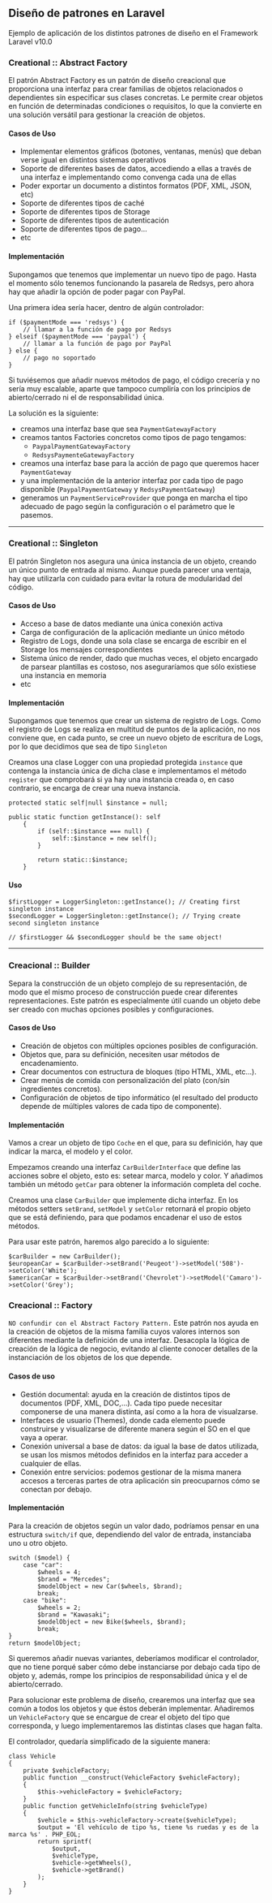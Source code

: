 ## Diseño de patrones en Laravel

Ejemplo de aplicación de los distintos patrones de diseño en el Framework Laravel v10.0

### Creational :: Abstract Factory

El patrón Abstract Factory es un patrón de diseño creacional que proporciona una interfaz para crear familias de objetos relacionados o dependientes sin especificar sus clases concretas. Le permite crear objetos en función de determinadas condiciones o requisitos, lo que la convierte en una solución versátil para gestionar la creación de objetos.

#### Casos de Uso
- Implementar elementos gráficos (botones, ventanas, menús) que deban verse igual en distintos sistemas operativos
- Soporte de diferentes bases de datos, accediendo a ellas a través de una interfaz e implementando como convenga cada una de ellas
- Poder exportar un documento a distintos formatos (PDF, XML, JSON, etc)
- Soporte de diferentes tipos de caché
- Soporte de diferentes tipos de Storage
- Soporte de diferentes tipos de autenticación
- Soporte de diferentes tipos de pago...
- etc

#### Implementación
Supongamos que tenemos que implementar un nuevo tipo de pago. Hasta el momento sólo tenemos funcionando la pasarela de Redsys, pero ahora hay que añadir la opción de poder pagar con PayPal.

Una primera idea sería hacer, dentro de algún controlador:

```
if ($paymentMode === 'redsys') {
    // llamar a la función de pago por Redsys
} elseif ($paymentMode === 'paypal') {
    // llamar a la función de pago por PayPal
} else {
    // pago no soportado
}
```

Si tuviésemos que añadir nuevos métodos de pago, el código crecería y no sería muy escalable, aparte que tampoco cumpliría con los principios de abierto/cerrado ni el de responsabilidad única.

La solución es la siguiente:

- creamos una interfaz base que sea `PaymentGatewayFactory`
- creamos tantos Factories concretos como tipos de pago tengamos:
  - `PaypalPaymentGatewayFactory`
  - `RedsysPaymenteGatewayFactory`
- creamos una interfaz base para la acción de pago que queremos hacer `PaymentGateway`
- y una implementación de la anterior interfaz por cada tipo de pago disponible (`PaypalPaymentGateway` y `RedsysPaymentGateway`)
- generamos un `PaymentServiceProvider` que ponga en marcha el tipo adecuado de pago según la configuración o el parámetro que le pasemos.

------


### Creational :: Singleton

El patrón Singleton nos asegura una única instancia de un objeto, creando un único punto de entrada al mismo. Aunque pueda parecer una ventaja, hay que utilizarla con cuidado para evitar la rotura de modularidad del código.

#### Casos de Uso
- Acceso a base de datos mediante una única conexión activa
- Carga de configuración de la aplicación mediante un único método
- Registro de Logs, donde una sola clase se encarga de escribir en el Storage los mensajes correspondientes
- Sistema único de render, dado que muchas veces, el objeto encargado de parsear plantillas es costoso, nos aseguraríamos que sólo existiese una instancia en memoria
- etc

#### Implementación
Supongamos que tenemos que crear un sistema de registro de Logs. Como el registro de Logs se realiza en multitud de puntos de la aplicación, no nos conviene que, en cada punto, se cree un nuevo objeto de escritura de Logs, por lo que decidimos que sea de tipo `Singleton`

Creamos una clase Logger con una propiedad protegida `instance` que contenga la instancia única de dicha clase e implementamos el método `register` que comprobará si ya hay una instancia creada o, en caso contrario, se encarga de crear una nueva instancia.

```
protected static self|null $instance = null;
```

```
public static function getInstance(): self
    {
        if (self::$instance === null) {
            self::$instance = new self();
        }

        return static::$instance;
    }
```

#### Uso
```
$firstLogger = LoggerSingleton::getInstance(); // Creating first singleton instance
$secondLogger = LoggerSingleton::getInstance(); // Trying create second singleton instance

// $firstLogger && $secondLogger should be the same object!
```

------

### Creacional :: Builder

Separa la construcción de un objeto complejo de su representación, de modo que el mismo proceso de construcción puede crear diferentes representaciones. Este patrón es especialmente útil cuando un objeto debe ser creado con muchas opciones posibles y configuraciones.

#### Casos de Uso
- Creación de objetos con múltiples opciones posibles de configuración.
- Objetos que, para su definición, necesiten usar métodos de encadenamiento.
- Crear documentos con estructura de bloques (tipo HTML, XML, etc...).
- Crear menús de comida con personalización del plato (con/sin ingredientes concretos).
- Configuración de objetos de tipo informático (el resultado del producto depende de múltiples valores de cada tipo de componente).

#### Implementación
Vamos a crear un objeto de tipo `Coche` en el que, para su definición, hay que indicar la marca, el modelo y el color.

Empezamos creando una interfaz `CarBuilderInterface` que define las acciones sobre el objeto, esto es: setear marca, modelo y color. Y añadimos también un método `getCar` para obtener la información completa del coche.

Creamos una clase `CarBuilder` que implemente dicha interfaz. En los métodos setters `setBrand`, `setModel` y `setColor` retornará el propio objeto que se está definiendo, para que podamos encadenar el uso de estos métodos.

Para usar este patrón, haremos algo parecido a lo siguiente:

```
$carBuilder = new CarBuilder();
$europeanCar = $carBuilder->setBrand('Peugeot')->setModel('508')->setColor('White');
$americanCar = $carBuilder->setBrand('Chevrolet')->setModel('Camaro')->setColor('Grey');
```


### Creacional :: Factory

```NO confundir con el Abstract Factory Pattern.```
Este patrón nos ayuda en la creación de objetos de la misma familia cuyos valores internos son diferentes mediante la definición de una interfaz. Desacopla la lógica de creación de la lógica de negocio, evitando al cliente conocer detalles de la instanciación de los objetos de los que depende.

#### Casos de uso
- Gestión documental: ayuda en la creación de distintos tipos de documentos (PDF, XML, DOC,...). Cada tipo puede necesitar componerse de una manera distinta, así como a la hora de visualzarse.
- Interfaces de usuario (Themes), donde cada elemento puede construirse y visualizarse de diferente manera según el SO en el que vaya a operar.
- Conexión universal a base de datos: da igual la base de datos utilizada, se usan los mismos métodos definidos en la interfaz para acceder a cualquier de ellas.
- Conexión entre servicios: podemos gestionar de la misma manera accesos a terceras partes de otra aplicación sin preocuparnos cómo se conectan por debajo.

#### Implementación
Para la creación de objetos según un valor dado, podríamos pensar en una estructura `switch/if` que, dependiendo del valor de entrada, instanciaba uno u otro objeto.

```
switch ($model) {
    case "car":
        $wheels = 4;
        $brand = "Mercedes";
        $modelObject = new Car($wheels, $brand);
        break;
    case "bike":
        $wheels = 2;
        $brand = "Kawasaki";
        $modelObject = new Bike($wheels, $brand);
        break;
}
return $modelObject;
```

Si queremos añadir nuevas variantes, deberíamos modificar el controlador, que no tiene porqué saber cómo debe instanciarse por debajo cada tipo de objeto y, además, rompe los principios de responsabilidad única y el de abierto/cerrado.

Para solucionar este problema de diseño, crearemos una interfaz que sea común a todos los objetos y que éstos deberán implementar. Añadiremos un `VehicleFactory` que se encargue de crear el objeto del tipo que corresponda, y luego implementaremos las distintas clases que hagan falta.

El controlador, quedaría simplificado de la siguiente manera:

``` 
class Vehicle
{
    private $vehicleFactory;
    public function __construct(VehicleFactory $vehicleFactory);
    {
        $this->vehicleFactory = $vehicleFactory;
    }
    public function getVehicleInfo(string $vehicleType)
    {
        $vehicle = $this->vehicleFactory->create($vehicleType);
        $output = 'El vehículo de tipo %s, tiene %s ruedas y es de la marca %s' . PHP_EOL;
        return sprintf(
            $output,
            $vehicleType,
            $vehicle->getWheels(),
            $vehicle->getBrand()
        );       
    }
}
```
